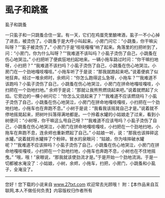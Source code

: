 # 虱子和跳蚤

虱子和跳蚤 

一只虱子和一只跳蚤合住一室。有一天，它们在鸡蛋壳里酿啤酒，虱子一不小心掉了进去，被烫伤了。小跳蚤于是大呼小叫起来。小房门问它：“小跳蚤，你干嘛尖叫呀？”“虱子被烫伤了。” 
小房门于是“吱吱嘎嘎”响了起来。角落里的扫把听到了，问：“小房门，你为什么叫呀？”“我难道不该叫吗？小虱子烫伤了自己，小跳蚤在伤心地哭泣。” 
小扫把听了便疯狂地扫起地来。一辆小拖车路过时问：“你干嘛扫地呀，小扫把？” 
“我难道不该扫吗？小虱子烫伤了自己，小跳蚤在伤心地哭泣。小房门在一个劲地嘎吱嘎吱。” 
小拖车听了于是说：“那我就跑起来吧。”说着便疯了似地狂奔。经过一堆余烬时，余烬问：“你怎么跑得这么急呀，小拖车？”“我难道不该跑吗？小虱子烫伤了自己，小跳蚤在伤心地哭泣，小房门在拼命地嘎吱嘎吱，小扫把在一个劲地扫地。” 
余烬于是说：“那就让我熊熊燃烧起来吧。”说着就燃起了火焰。它旁边的一棵小树问它：“你怎么又烧起来了？”“我难道不应该燃烧吗？小虱子烫伤了自己，小跳蚤在伤心地哭泣，小房门在拼命地嘎吱嘎吱，小扫把在一个劲地扫地，小拖车也在奔跑不息。” 
小树于是说：“我看我该摇晃自己才是。”说着就不停地摇晃起来，把树叶抖落得满地都是。一个拎着水罐的小姑娘走了过来，看到小树便问：“小树呀，你干嘛这么甩自己呀？”“我难道不应该甩吗？小虱子烫伤了自己，小跳蚤在伤心地哭泣，小房门在拼命地嘎吱嘎吱，小扫把在一个劲地扫地，小拖车在奔跑不息，连余烬也重新燃起了自己。” 
小姑娘一听，说：“那我也该摔碎这水罐。”说着就将水罐摔了个粉碎。冒水的泉眼问：“姑娘，你为啥摔破水罐呢？”“我难道不应该摔吗？小虱子烫伤了自己，小跳蚤在伤心地哭泣，小房门在拼命地嘎吱嘎吱，小扫把在一个劲地扫地，小拖车也奔跑不息，小树也在不住地摇曳。” 
“哦，哦！”泉眼说，“那我就该使劲流才是。”于是开始一个劲地流淌。于是一切都被水淹没了：小姑娘，小树，余烬，小拖车，扫把，小房门，小跳蚤和小虱子，全淹没了。 

                  
--------------------
您好！您下载的小说来自 www.27txt.com 欢迎常去光顾哦！
附：【本作品来自互联网,本人不做任何负责】内容版权归作者所有